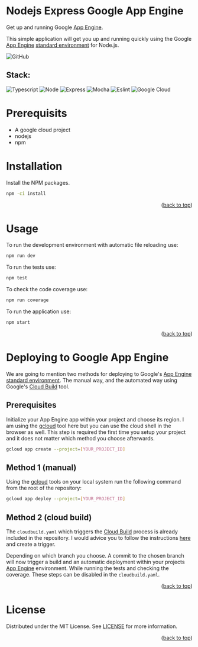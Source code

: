 # Nodejs Express Google App Engine
<div id="top"></div>

Get up and running Google [App Engine][App Engine].

This simple application will get you up and running quickly using the Google [App Engine][App Engine] [standard environment][standard environment] for Node.js.

![GitHub](https://img.shields.io/github/license/s-dehaan/template-nodejs-google-app-engine?color=blue&style=for-the-badge)

## Stack:

![Typescript](https://img.shields.io/badge/TypeScript-007ACC?style=for-the-badge&logo=typescript&logoColor=white)
![Node](https://img.shields.io/badge/Node.js-43853D?style=for-the-badge&logo=node.js&logoColor=white)
![Express](https://img.shields.io/badge/Express.js-404D59?style=for-the-badge)
![Mocha](https://img.shields.io/badge/mocha.js-323330?style=for-the-badge&logo=mocha&logoColor=Brown)
![Eslint](https://img.shields.io/badge/eslint-3A33D1?style=for-the-badge&logo=eslint&logoColor=white)
![Google Cloud](https://img.shields.io/badge/Google_Cloud-4285F4?style=for-the-badge&logo=google-cloud&logoColor=white)

# Prerequisits
* A google cloud project
* nodejs
* npm

# Installation
Install the NPM packages.
```sh
npm -ci install
```
<p align="right">(<a href="#top">back to top</a>)</p>

# Usage
To run the development environment with automatic file reloading use:
```sh
npm run dev
```

To run the tests use:
```sh
npm test
```

To check the code coverage use:
```sh
npm run coverage
```

To run the application use:
```sh
npm start
```
<p align="right">(<a href="#top">back to top</a>)</p>

# Deploying to Google App Engine
We are going to mention two methods for deploying to Google's [App Engine][App Engine] [standard environment][standard environment]. The manual way, and the automated way using Google's [Cloud Build][Cloud Build] tool.

## Prerequisites
Initialize your App Engine app within your project and choose its region. I am using the [gcloud][gcloud] tool here but you can use the cloud shell in the browser as well. This step is required the first time you setup your project and it does not matter which method you choose afterwards.
```sh
gcloud app create --project=[YOUR_PROJECT_ID]
```

## Method 1 (manual)
Using the [gcloud][gcloud] tools on your local system run the following command from the root of the repository:
```sh
gcloud app deploy --project=[YOUR_PROJECT_ID]
```

## Method 2 (cloud build)
The `cloudbuild.yaml` which triggers the [Cloud Build][Cloud Build] process is already included in the repository. I would advice you to follow the instructions [here](https://cloud.google.com/build/docs/automating-builds/create-manual-triggers) and create a trigger.

Depending on which branch you choose. A commit to the chosen branch will now trigger a build and an automatic deployment within your projects [App Engine][App Engine] environment. While running the tests and checking the coverage. These steps can be disabled in the `cloudbuild.yaml`.
<p align="right">(<a href="#top">back to top</a>)</p>

# License
Distributed under the MIT License. See [LICENSE](#license) for more information.

<p align="right">(<a href="#top">back to top</a>)</p>

<!-- Internal Document Links -->
[App Engine]: https://cloud.google.com/appengine/docs/standard/nodejs "App Engine"
[Cloud Build]: https://cloud.google.com/build/docs/overview "Cloud Build"
[gcloud]: https://cloud.google.com/sdk/gcloud "gcloud"
[standard environment]: https://cloud.google.com/appengine/docs/the-appengine-environments "environment"
